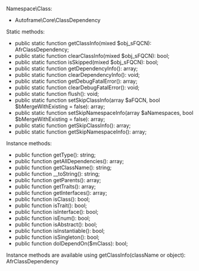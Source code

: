 
Namespace\Class:
- Autoframe\Core\ClassDependency


Static methods:
- public static function getClassInfo(mixed $obj_sFQCN): AfrClassDependency;
- public static function clearClassInfo(mixed $obj_sFQCN): bool;
- public static function isSkipped(mixed $obj_sFQCN): bool;
- public static function getDependencyInfo(): array;
- public static function clearDependencyInfo(): void;
- public static function getDebugFatalError(): array;
- public static function clearDebugFatalError(): void;
- public static function flush(): void;
- public static function setSkipClassInfo(array $aFQCN, bool $bMergeWithExisting = false): array;
- public static function setSkipNamespaceInfo(array $aNamespaces, bool $bMergeWithExisting = false): array;
- public static function getSkipClassInfo(): array;
- public static function getSkipNamespaceInfo(): array;

Instance methods:
- public function getType(): string;
- public function getAllDependencies(): array;
- public function getClassName(): string;
- public function __toString(): string;
- public function getParents(): array;
- public function getTraits(): array;
- public function getInterfaces(): array;
- public function isClass(): bool;
- public function isTrait(): bool;
- public function isInterface(): bool;
- public function isEnum(): bool;
- public function isAbstract(): bool;
- public function isInstantiable(): bool;
- public function isSingleton(): bool;
- public function doIDependOn($mClass): bool;

Instance methods are available using getClassInfo(className or object): AfrClassDependency
